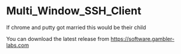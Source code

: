 # Multi_Window_SSH_Client
If chrome and putty got married this would be their child



You can download the latest release from https://software.gambler-labs.com
